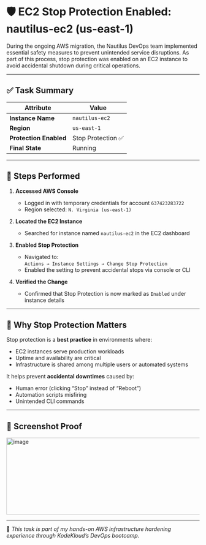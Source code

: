 # 🛡️ EC2 Stop Protection Enabled: nautilus-ec2 (us-east-1)

During the ongoing AWS migration, the Nautilus DevOps team implemented essential safety measures to prevent unintended service disruptions. As part of this process, stop protection was enabled on an EC2 instance to avoid accidental shutdown during critical operations.

---

## ✅ Task Summary

| Attribute             | Value               |
|-----------------------|---------------------|
| **Instance Name**     | `nautilus-ec2`      |
| **Region**            | `us-east-1`         |
| **Protection Enabled**| Stop Protection ✅   |
| **Final State**       | Running             |

---

## 🔧 Steps Performed

1. **Accessed AWS Console**
   - Logged in with temporary credentials for account `637423283722`
   - Region selected: `N. Virginia (us-east-1)`

2. **Located the EC2 Instance**
   - Searched for instance named `nautilus-ec2` in the EC2 dashboard

3. **Enabled Stop Protection**
   - Navigated to:  
     `Actions → Instance Settings → Change Stop Protection`
   - Enabled the setting to prevent accidental stops via console or CLI

4. **Verified the Change**
   - Confirmed that Stop Protection is now marked as `Enabled` under instance details

---

## 🚨 Why Stop Protection Matters

Stop protection is a **best practice** in environments where:
- EC2 instances serve production workloads
- Uptime and availability are critical
- Infrastructure is shared among multiple users or automated systems

It helps prevent **accidental downtimes** caused by:
- Human error (clicking “Stop” instead of “Reboot”)
- Automation scripts misfiring
- Unintended CLI commands

---

## 📸 Screenshot Proof

<img width="746" height="201" alt="image" src="https://github.com/user-attachments/assets/fb73b4c8-dbc0-4705-a5e9-201ead6703f0" />


---

🧠 *This task is part of my hands-on AWS infrastructure hardening experience through KodeKloud’s DevOps bootcamp.*

